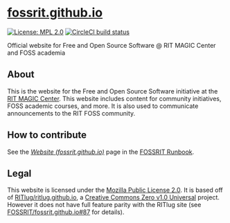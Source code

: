 [fossrit.github.io](https://fossrit.github.io)
==============================================

[![License: MPL 2.0](https://img.shields.io/badge/License-MPL%202.0-brightgreen.svg)](https://opensource.org/licenses/MPL-2.0)
[![CircleCI build status](https://circleci.com/gh/FOSSRIT/fossrit.github.io/tree/main.svg?style=shield)](https://circleci.com/gh/FOSSRIT/fossrit.github.io/tree/main)

Official website for Free and Open Source Software @ RIT MAGIC Center and FOSS academia


## About

This is the website for the Free and Open Source Software initiative at the [RIT MAGIC Center](https://www.rit.edu/magic/ "RIT MAGIC Center - website").
This website includes content for community initiatives, FOSS academic courses, and more.
It is also used to communicate announcements to the RIT FOSS community.


## How to contribute

See the [_Website (fossrit.github.io)_](https://runbook.fossrit.community/infra/website/ "Website (fossrit.github.io) - FOSSRIT Runbook") page in the [FOSSRIT Runbook](https://runbook.fossrit.community/).


## Legal

This website is licensed under the [Mozilla Public License 2.0](https://www.mozilla.org/en-US/MPL/).
It is based off of [RITlug/ritlug.github.io](https://github.com/RITlug/ritlug.github.io), a [Creative Commons Zero v1.0 Universal](https://github.com/RITlug/ritlug.github.io/blob/fe94d190d92ae3d13bbc743f81eab2d004ba5f16/LICENSE) project.
However it does not have full feature parity with the RITlug site (see [FOSSRIT/fossrit.github.io#87](https://github.com/FOSSRIT/fossrit.github.io/issues/87 "Differences between RITlug and FOSS@MAGIC website") for details).
